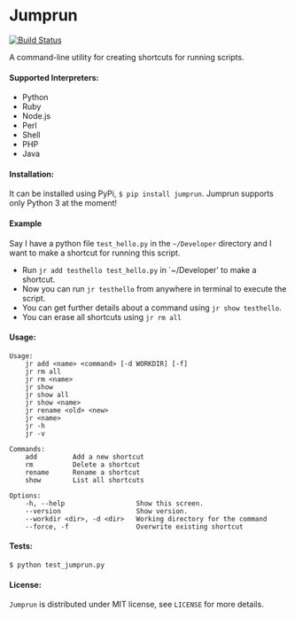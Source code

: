 # Jumprun

[![Build Status](https://travis-ci.org/itsnauman/jumprun.svg?branch=master)](https://travis-ci.org/itsnauman/jumprun)

A command-line utility for creating shortcuts for running scripts.

#### Supported Interpreters:

 - Python
 - Ruby
 - Node.js
 - Perl
 - Shell
 - PHP
 - Java

#### Installation:

It can be installed using PyPi, `$ pip install jumprun`. Jumprun supports only Python 3 at the moment!

#### Example
Say I have a python file `test_hello.py` in the `~/Developer` directory and I want to make a shortcut for
running this script.

 - Run `jr add testhello test_hello.py` in `~/Developer' to make a shortcut.
 - Now you can run `jr testhello` from anywhere in terminal to execute the script.
 - You can get further details about a command using `jr show testhello`.
 - You can erase all shortcuts using `jr rm all`

#### Usage:
```
Usage:
    jr add <name> <command> [-d WORKDIR] [-f]
    jr rm all
    jr rm <name>
    jr show
    jr show all
    jr show <name>
    jr rename <old> <new>
    jr <name>
    jr -h
    jr -v

Commands:
    add         Add a new shortcut
    rm          Delete a shortcut
    rename      Rename a shortcut
    show        List all shortcuts

Options:
    -h, --help                  Show this screen.
    --version                   Show version.
    --workdir <dir>, -d <dir>   Working directory for the command
    --force, -f                 Overwrite existing shortcut
```

#### Tests:
`$ python test_jumprun.py`

#### License:
`Jumprun` is distributed under MIT license, see `LICENSE` for more details.
